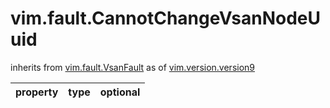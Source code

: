 vim.fault.CannotChangeVsanNodeUuid
==================================
inherits from [vim.fault.VsanFault](docs/vim.fault.VsanFault.md)
as of [vim.version.version9](docs/vim.version.md)

| property | type | optional |
|:---------|:-----|:---------|
